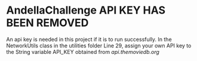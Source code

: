 # AndellaChallenge API KEY HAS BEEN REMOVED

An api key is needed in this project if it is to run successfully. 
In the NetworkUtils class in the utilities folder Line 29, assign your own API key to the String variable API_KEY obtained from *api.themoviedb.org*
